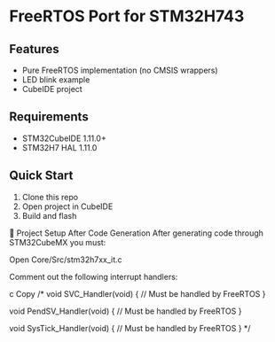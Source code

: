 # FreeRTOS Port for STM32H743

## Features
- Pure FreeRTOS implementation (no CMSIS wrappers)
- LED blink example
- CubeIDE project

## Requirements
- STM32CubeIDE 1.11.0+
- STM32H7 HAL 1.11.0

## Quick Start
1. Clone this repo
2. Open project in CubeIDE
3. Build and flash

🔧 Project Setup After Code Generation
After generating code through STM32CubeMX you must:

Open Core/Src/stm32h7xx_it.c

Comment out the following interrupt handlers:

c
Copy
/*
void SVC_Handler(void) {
    // Must be handled by FreeRTOS
}

void PendSV_Handler(void) {
    // Must be handled by FreeRTOS
}

void SysTick_Handler(void) {
    // Must be handled by FreeRTOS
}
*/
